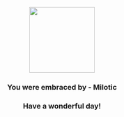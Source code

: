 <p align="center">
    <img src="https://raw.githubusercontent.com/PokeAPI/sprites/master/sprites/pokemon/350.png" width="150" height="150">
</p>
<h3 align="center">You were embraced by - <b>Milotic</b></h3>
<h3 align="center">Have a wonderful day!</h3>
